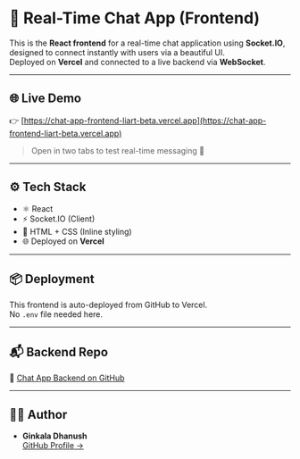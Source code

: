 # 💬 Real-Time Chat App (Frontend)

This is the **React frontend** for a real-time chat application using **Socket.IO**, designed to connect instantly with users via a beautiful UI.  
Deployed on **Vercel** and connected to a live backend via **WebSocket**.

---

## 🌐 Live Demo

👉 [https://chat-app-frontend-liart-beta.vercel.app](https://chat-app-frontend-liart-beta.vercel.app)

> Open in two tabs to test real-time messaging 🔁

---

## ⚙️ Tech Stack

- ⚛️ React
- ⚡ Socket.IO (Client)
- 🎨 HTML + CSS (Inline styling)
- 🌐 Deployed on **Vercel**

---

## 📦 Deployment

This frontend is auto-deployed from GitHub to Vercel.  
No `.env` file needed here.

---

## 📬 Backend Repo

🔗 [Chat App Backend on GitHub](https://github.com/dhanushofc/chat-app-backend)

---

## 🙋‍♂️ Author

- **Ginkala Dhanush**  
  [GitHub Profile →](https://github.com/dhanushofc)
